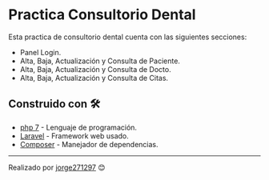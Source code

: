 # Practica Consultorio Dental
Esta practica de consultorio dental cuenta con las siguientes secciones:
* Panel Login.
* Alta, Baja, Actualización y Consulta de Paciente.
* Alta, Baja, Actualización y Consulta de Docto.
* Alta, Baja, Actualización y Consulta de Citas.

## Construido con 🛠️

* [php 7](https://www.php.net/manual/es/index.php) - Lenguaje de programación.
* [Laravel](https://laravel.com/docs/8.x) - Framework web usado.
* [Composer](https://getcomposer.org/) - Manejador de dependencias.

---
Realizado por [jorge271297](https://github.com/jorge271297) 😊
